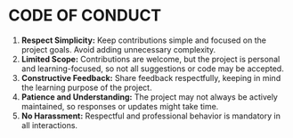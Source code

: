 # CODE OF CONDUCT

1. **Respect Simplicity:** Keep contributions simple and focused on the project goals. Avoid adding unnecessary complexity.
2. **Limited Scope:** Contributions are welcome, but the project is personal and learning-focused, so not all suggestions or code may be accepted.
3. **Constructive Feedback:** Share feedback respectfully, keeping in mind the learning purpose of the project.
4. **Patience and Understanding:** The project may not always be actively maintained, so responses or updates might take time.
5. **No Harassment:** Respectful and professional behavior is mandatory in all interactions.
